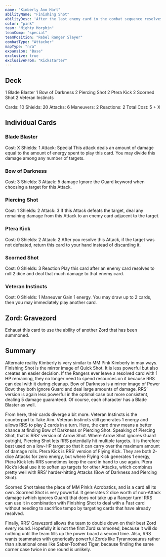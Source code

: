 ```yaml
---
name: "Kimberly Ann Hart"
abilityName: "Finishing Shot"
abilityDesc: 'After the last enemy card in the combat sequence resolves, deal 1 "Damage" to an enemy card of your choice.'
color: "pink"
team: "Mighty Morphin"
teamComp: "special"
teamPosition: "Rebel Ranger Slayer"
combatType: "Attacker"
mapType: "n/a"
expansion: "Base"
exclusive: true
exclusiveFrom: "Kickstarter"
---
```


## Deck

1 Blade Blaster 1 Bow of Darkness 2 Piercing Shot 2 Ptera Kick 2 Scorned Shot 2 Veteran Instincts

Cards: 10 Shields: 20 Attacks: 6 Maneuvers: 2 Reactions: 2 Total Cost: 5 + X

## Individual Cards

### Blade Blaster

Cost: X Shields: 1 Attack: Special This attack deals an amount of damage equal to the amount of energy spent to play this card. You may divide this damage among any number of targets.

### Bow of Darkness

Cost: 3 Shields: 3 Attack: 5 damage Ignore the Guard keyword when choosing a target for this Attack.

### Piercing Shot

Cost: 1 Shields: 2 Attack: 3 If this Attack defeats the target, deal any remaining damage from this Attack to an enemy card adjacent to the target.

### Ptera Kick

Cost: 0 Shields: 2 Attack: 2 After you resolve this Attack, if the target was not defeated, return this card to your hand instead of discarding it.

### Scorned Shot

Cost: 0 Shields: 3 Reaction Play this card after an enemy card resolves to roll 2 dice and deal that much damage to that enemy card.

### Veteran Instincts

Cost: 0 Shields: 1 Maneuver Gain 1 energy. You may draw up to 2 cards, then you may immediately play another card.

## Zord: Gravezord

Exhaust this card to use the ability of another Zord that has been summoned.

## Summary

Alternate reality Kimberly is very similar to MM Pink Kimberly in may ways. Finishing Shot is the mirror image of Quick Shot. It is less powerful but also creates an easier decision. If the Rangers ever leave a resolved card with 1 HP remaining, they no longer need to spend resources on it because RRS can deal with it during cleanup. Bow of Darkness is a mirror image of Power Bow: they both ignore Guard and deal large amounts of damage. RRS’ version is again less powerful in the optimal case but more consistent, dealing 5 damage guaranteed. Of course, each character has a Blade Blaster as well.

From here, their cards diverge a bit more. Veteran Instincts is the counterpart to Take Aim. Veteran Instincts still generates 1 energy and allows RRS to play 2 cards in a turn. Here, the card draw means a better chance at finding Bow of Darkness or Piercing Shot. Speaking of Piercing Shot, that is RRS’ version of Arrow Shot. Where Arrow Shot ignores Guard outright, Piercing Shot lets RRS potentially hit multiple targets. It is therefore best used on a low-HP target so that it can carry over the maximum amount of damage rolls. Ptera Kick is RRS’ version of Flying Kick. They are both 2-dice Attacks for zero energy, but where Flying Kick generates 1 energy, Ptera Kick lets RRS sometimes keep the card in hand to use again. Ptera Kick’s ideal use it to soften up targets for other Attacks, which combines pretty well with RRS’ harder-hitting Attacks (Bow of Darkness and Piercing Shot).

Scorned Shot takes the place of MM Pink’s Acrobatics, and is a card all its own. Scorned Shot is very powerful. It generates 2 dice worth of non-Attack damage (which ignores Guard) that does not take up a Ranger turn! RRS can use it in combination with Finishing Shot to deal with a Fast card without needing to sacrifice tempo by targeting cards that have already resolved.

Finally, RRS’ Gravezord allows the team to double down on their best Zord every round. Hopefully it is not the first Zord summoned, because it will do nothing until the team fills up the power board a second time. Also, RRS wants teammates with generically powerful Zords like Tyrannosaurus rather than situational ones like Saber-Toothed Tiger, because finding the same corner case twice in one round is unlikely.

<!--stackedit_data:
eyJoaXN0b3J5IjpbLTExMTM3MTkyMjhdfQ==
-->
